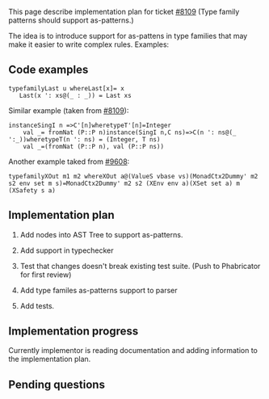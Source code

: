 
This page describe implementation plan for ticket  [\#8109](https://gitlab.haskell.org//ghc/ghc/issues/8109) (Type family patterns should support as-patterns.)


The idea is to introduce support for as-pattens in type families that may make
it easier to write complex rules. Examples:

## Code examples

```
typefamilyLast u whereLast[x]= x
   Last(x ': xs@(_ : _)) = Last xs
```


Similar example (taken from [\#8109](https://gitlab.haskell.org//ghc/ghc/issues/8109)):

```
instanceSingI n =>C'[n]wheretypeT'[n]=Integer
    val _= fromNat (P::P n)instance(SingI n,C ns)=>C(n ': ns@(_ ':_))wheretypeT(n ': ns) = (Integer, T ns)
    val _=(fromNat (P::P n), val (P::P ns))
```


Another example taked from [\#9608](https://gitlab.haskell.org//ghc/ghc/issues/9608):

```
typefamilyXOut m1 m2 whereXOut a@(ValueS vbase vs)(MonadCtx2Dummy' m2 s2 env set m s)=MonadCtx2Dummy' m2 s2 (XEnv env a)(XSet set a) m (XSafety s a)
```

## Implementation plan

1. Add nodes into AST Tree to support as-patterns.

1. Add support in typechecker

1. Test that changes doesn't break existing test suite. (Push to Phabricator for first review)

1. Add type familes as-patterns support to parser

1. Add tests.

## Implementation progress


Currently implementor is reading documentation and adding information to the implementation plan.

## Pending questions